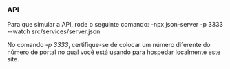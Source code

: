 ### API
Para que simular a API, rode o seguinte comando:
-npx json-server -p 3333 --watch src/services/server.json

No comando _-p 3333_, certifique-se de colocar um número diferente do número de portal no qual você está usando para hospedar localmente este site.
